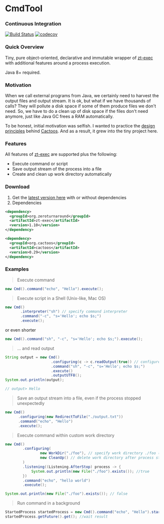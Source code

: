 # CmdTool 
### Continuous Integration
[![Build Status](https://travis-ci.org/alekseysotnikov/CmdTool.svg?branch=master)](https://travis-ci.org/alekseysotnikov/CmdTool) [![codecov](https://codecov.io/gh/alekseysotnikov/CmdTool/branch/master/graph/badge.svg)](https://codecov.io/gh/alekseysotnikov/CmdTool)

### Quick Overview
Tiny, pure object-oriented, declarative and immutable wrapper of [zt-exec](https://github.com/zeroturnaround/zt-exec) with additional features around a process execution.

Java 8+ required.

### Motivation
When we call external programs from Java, we certainly need to harvest the output files and output stream. It is ok, but what if we have thousands of calls? They will pollute a disk space if some of them produce files we don't need. 
So, we have to do a clean up of disk space if the files don't need anymore, just like Java GC frees a RAM automatically.

To be honest, initial motivation was selfish. I wanted to practice the [design principles](http://www.elegantobjects.org/#principles) behind [Cactoos](https://github.com/yegor256/cactoos). And as a result, it grew into the tiny project here.

### Features
All features of [zt-exec](https://github.com/zeroturnaround/zt-exec) are supported plus the following:
- Execute command or script
- Save output stream of the process into a file
- Create and clean up work directory automatically

### Download
1. Get the [latest version here](https://github.com/alekseysotnikov/CmdTool/releases) with or without dependencies
2. Dependencies
````xml
<dependency>
  <groupId>org.zeroturnaround</groupId>
  <artifactId>zt-exec</artifactId>
  <version>1.10</version>
</dependency>

<dependency>
  <groupId>org.cactoos</groupId>
  <artifactId>cactoos</artifactId>
  <version>0.29</version>
</dependency>
````
### Examples
> Execute command
````java
new Cmd().command("echo", "Hello").execute();
````
> Execute script in a Shell (Unix-like, Mac OS)
````java
new Cmd()
       .interpreter("sh") // specify command interpreter
       .command("-c", "s='Hello'; echo $s;")
       .execute();
````
or even shorter
````java
new Cmd().command("sh", "-c", "s='Hello'; echo $s;").execute();
````
> ... and read output 
````java
String output = new Cmd()
                     .configuring(c -> c.readOutput(true)) // configure zt-exec's executor
                     .command("sh", "-c", "s='Hello'; echo $s;")
                     .execute()
                     .outputUTF8();
System.out.println(output);

// output> Hello
````
> Save an output stream into a file, even if the process stopped unexpectedly
```java
new Cmd()
      .configuring(new RedirectToFile("./output.txt"))
      .command("echo", "Hello")
      .execute();
````
>  Execute command within custom work directory
````java
new Cmd()
        .configuring(
                new WorkDir("./foo"), // specify work directory ./foo (will be created automatically)
                new CleanUp() // delete work directory after process stop, only if the Cmd has created the directory
        ) 
        .listening((Listening.AfterStop) process -> {
            System.out.println(new File("./foo").exists()); //true
        })
        .command("echo", "hello world")
        .execute();

System.out.println(new File("./foo").exists()); // false
````
> Run command in a background
````java
StartedProcess startedProcess = new Cmd().command("echo", "Hello").start();
startedProcess.getFuture().get(); //wait result
````
